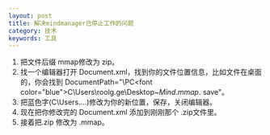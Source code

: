 ```yaml
---
layout: post
title: 解决mindmanager已停止工作的问题
category: 技术
keywords: 工具
---
```


1. 把文件后缀 mmap修改为 zip。
2. 找一个编辑器打开 Document.xml，找到你的文件位置信息，比如文件在桌面的，你会找到
DocumentPath="\\PC\<font color="blue">C\Users\roolg.ge\Desktop</font>\~$Mind.mmap.~$save"。
3. 把蓝色字(C\Users\....)修改为你的新位置，保存，关闭编辑器。
4. 现在把你修改完的 Document.xml 添加到刚刚那个 .zip文件里。
5. 接着把.zip 修改为 .mmap。